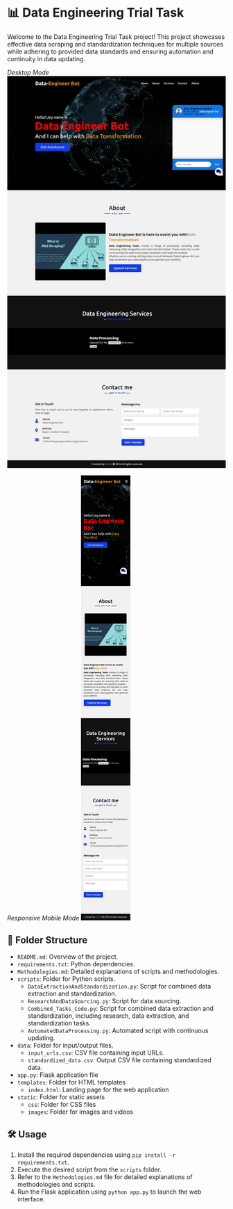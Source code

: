 # 📊 Data Engineering Trial Task

Welcome to the Data Engineering Trial Task project! This project showcases effective data scraping and standardization techniques for multiple sources while adhering to provided data standards and ensuring automation and continuity in data updating.

*Desktop Mode*
![Image Alt Text](https://github.com/Keyrun1227/Taiyo.AI-Web_Scraping/blob/main/data-botwindow.jpeg)

*Responsive Mobile Mode*
![Image Alt Text](https://github.com/Keyrun1227/Taiyo.AI-Web_Scraping/blob/main/data-botmobile.png)

## 📁 Folder Structure

- `README.md`: Overview of the project.
- `requirements.txt`: Python dependencies.
- `Methodologies.md`: Detailed explanations of scripts and methodologies.
- `scripts`: Folder for Python scripts.
  - `DataExtractionAndStandardization.py`: Script for combined data extraction and standardization.
  - `ResearchAndDataSourcing.py`: Script for data sourcing.
  - `Combined_Tasks_Code.py`: Script for combined data extraction and standardization, including research, data extraction, and standardization tasks.
  - `AutomatedDataProcessing.py`: Automated script with continuous updating.
- `data`: Folder for input/output files.
  - `input_urls.csv`: CSV file containing input URLs.
  - `standardized_data.csv`: Output CSV file containing standardized data.
- `app.py`: Flask application file
- `templates`: Folder for HTML templates
  - `index.html`: Landing page for the web application
- `static`: Folder for static assets
  - `css`: Folder for CSS files
  - `images`: Folder for images and videos

## 🛠 Usage

1. Install the required dependencies using `pip install -r requirements.txt`.
2. Execute the desired script from the `scripts` folder.
3. Refer to the `Methodologies.md` file for detailed explanations of methodologies and scripts.
4. Run the Flask application using `python app.py` to launch the web interface.
